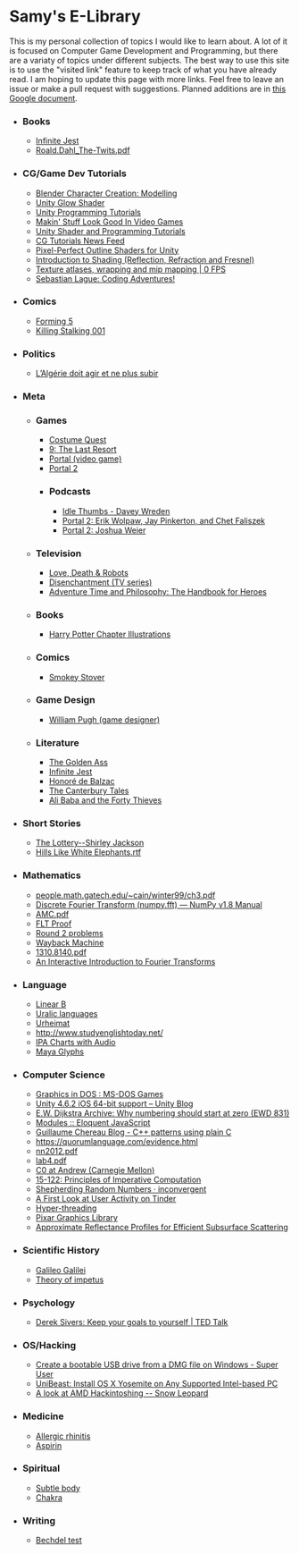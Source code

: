 <h1>Samy's E-Library</h1>

<p>
This is my personal collection of topics I would like to learn about. A lot of it is focused on Computer Game Development and Programming, but there are a variaty of topics under different subjects. The best way to use this site is to use the "visited link" feature to keep track of what you have already read. I am hoping to update this page with more links. Feel free to leave an issue or make a pull request with suggestions. Planned additions are in <a href="https://docs.google.com/document/d/1RftBQUZPqEuY1xbBVrI83EtoH1R360n52glsaqNQ5vc/edit?usp=sharing">this Google document</a>.
</p>

<ul><p>
<li><h3>Books</h3>
<ul><p>
<li><a href="http://raisuman123.files.wordpress.com/2013/05/david-foster-wallace-infinite-jest-v2-0.pdf">Infinite Jest</a></li>
<li><a href="http://ebooks.rahnuma.org/children/Stories/Roald.Dahl/Roald.Dahl_The-Twits.pdf">Roald.Dahl_The-Twits.pdf</a></li>
</p></ul></li>

<li><h3>CG/Game Dev Tutorials</h3>
<ul><p>
<li><a href="https://www.youtube.com/watch?v=DiIoWrOlIRw">Blender Character Creation: Modelling</a></li>
<li><a href="https://www.youtube.com/watch?v=nZZ6MDY3JOk">Unity Glow Shader</a></li>
<li><a href="https://www.youtube.com/channel/UCjCpZyil4D8TBb5nVTMMaUw/videos">Unity Programming Tutorials</a></li>
<li><a href="http://youtube.com/channel/UCEklP9iLcpExB8vp_fWQseg/videos">Makin&#39; Stuff Look Good In Video Games</a></li>
<li><a href="http://catlikecoding.com/unity/tutorials/">Unity Shader and Programming Tutorials</a></li>
<li><a href="http://alanzucconi.com/tutorials/">CG Tutorials News Feed</a></li>
<li><a href="https://www.videopoetics.com/tutorials/pixel-perfect-outline-shaders-unity/">Pixel-Perfect Outline Shaders for Unity</a></li>
<li><a href="https://www.scratchapixel.com/lessons/3d-basic-rendering/introduction-to-shading/reflection-refraction-fresnel">Introduction to Shading (Reflection, Refraction and Fresnel)</a></li>
<li><a href="https://0fps.net/2013/07/09/texture-atlases-wrapping-and-mip-mapping/">Texture atlases, wrapping and mip mapping | 0 FPS</a></li>
<li><a href="https://www.youtube.com/user/Cercopithecan/videos">Sebastian Lague: Coding Adventures!</a></li>
</p></ul></li>

<li><h3>Comics</h3>
<ul><p>
<li><a href="http://jessemoynihan.com/?p=372">Forming 5</a></li>
<li><a href="https://kissmanga.com/Manga/Killing-Stalking/Killing-Stalking-001----Chapter-001?id=379319">Killing Stalking 001</a></li>
</p></ul></li>

<li><h3>Politics</h3>
<ul><p>
<li><a href="https://www.lesoirdalgerie.com/contribution/lalgerie-doit-agir-et-ne-plus-subir-24015">L’Algérie doit agir et ne plus subir</a></li>
</p></ul></li>

<li><h3>Meta</h3>
<ul><p>
<li><h3>Games</h3>
<ul><p>
<li><a href="https://en.wikipedia.org/wiki/Costume_Quest">Costume Quest</a></li>
<li><a href="https://en.wikipedia.org/wiki/9:_The_Last_Resort">9: The Last Resort</a></li>
<li><a href="https://en.wikipedia.org/wiki/Portal_(video_game)">Portal (video game)</a></li>
<li><a href="https://en.wikipedia.org/wiki/Portal_2">Portal 2</a></li>
<li><h3>Podcasts</h3>
<ul><p>
<li><a href="http://idlethumbs.net/tonecontrol/episodes/davey-wreden-1">Idle Thumbs - Davey Wreden</a></li>
<li><a href="http://giantbomb.com/shows/portal-2-spoilercast/2970-17437/free-podcast?podcast_id=224">Portal 2: Erik Wolpaw, Jay Pinkerton, and Chet Faliszek</a></li>
<li><a href="https://www.youtube.com/watch?reload=9&v=Zref3xiaFRA">Portal 2: Joshua Weier</a></li>
</p></ul></li>
</p></ul></li>
<li><h3>Television</h3>
<ul><p>
<li><a href="https://en.wikipedia.org/wiki/Love,_Death_%26_Robots">Love, Death &amp; Robots</a></li>
<li><a href="https://en.wikipedia.org/wiki/Disenchantment_(TV_series)#Episodes">Disenchantment (TV series)</a></li>
<li><a href="https://books.google.com/books?id=M4PCBAAAQBAJ">Adventure Time and Philosophy: The Handbook for Heroes</a></li>
</p></ul></li>
<li><h3>Books</h3>
<ul><p>
<li><a href="https://www.harrypotterfanzone.com/every-chapter-illustration-from-the-books/">Harry Potter Chapter Illustrations</a></li>
</p></ul></li>
<li><h3>Comics</h3>
<ul><p>
<li><a href="https://en.wikipedia.org/wiki/Smokey_Stover">Smokey Stover</a></li>
</p></ul></li>
<li><h3>Game Design</h3>
<ul><p>
<li><a href="https://en.wikipedia.org/wiki/William_Pugh_(game_designer)">William Pugh (game designer)</a></li>
</p></ul></li>
<li><h3>Literature</h3>
<ul><p>
<li><a href="https://en.wikipedia.org/wiki/The_Golden_Ass">The Golden Ass</a></li>
<li><a href="https://en.wikipedia.org/wiki/Infinite_Jest">Infinite Jest</a></li>
<li><a href="https://en.wikipedia.org/wiki/Honor%C3%A9_de_Balzac">Honoré de Balzac</a></li>
<li><a href="https://en.wikipedia.org/wiki/The_Canterbury_Tales">The Canterbury Tales</a></li>
<li><a href="https://en.wikipedia.org/wiki/Ali_Baba_and_the_Forty_Thieves">Ali Baba and the Forty Thieves</a></li>
</p></ul></li>
</p></ul></li>

<li><h3>Short Stories</h3>
<ul><p>
<li><a href="https://sites.middlebury.edu/individualandthesociety/files/2010/09/jackson_lottery.pdf">The Lottery--Shirley Jackson</a></li>
<li><a href="https://faculty.weber.edu/jyoung/English%202500/Readings%20for%20English%202500/Hills%20Like%20White%20Elephants.pdf">Hills Like White Elephants.rtf</a></li>
</p></ul></li>

<li><h3>Mathematics</h3>
<ul><p>
<li><a href="http://people.math.gatech.edu/~cain/winter99/ch3.pdf">people.math.gatech.edu/~cain/winter99/ch3.pdf</a></li>
<li><a href="http://docs.scipy.org/doc/numpy/reference/routines.fft.html">Discrete Fourier Transform (numpy.fft) — NumPy v1.8 Manual</a></li>
<li><a href="https://www.cs.cmu.edu/~adamchik/articles/AMC.pdf">AMC.pdf</a></li>
<li><a href="http://scienzamedia.uniroma2.it/~eal/Wiles-Fermat.pdf">FLT Proof</a></li>
<li><a href="http://www.usamts.org/Tests/Problems_26_2.pdf">Round 2 problems</a></li>
<li><a href="https://web.archive.org/web/20140824011115/https://math.berkeley.edu/~isammis/55S06/55SS3.pdf">Wayback Machine</a></li>
<li><a href="https://arxiv.org/pdf/1310.8140.pdf">1310.8140.pdf</a></li>
<li><a href="http://www.jezzamon.com/fourier/index.html">An Interactive Introduction to Fourier Transforms</a></li>
</p></ul></li>

<li><h3>Language</h3>
<ul><p>
<li><a href="https://en.wikipedia.org/wiki/Linear_B">Linear B</a></li>
<li><a href="https://en.wikipedia.org/wiki/Uralic_languages">Uralic languages</a></li>
<li><a href="https://en.wikipedia.org/wiki/Urheimat">Urheimat</a></li>
<li><a href="http://www.studyenglishtoday.net/">http://www.studyenglishtoday.net/</a></li>
<li><a href="https://jbdowse.com/ipa/">IPA Charts with Audio</a></li>
<li><a href="http://www.famsi.org/research/pitts/MayaGlyphsBook1Sect1.pdf">Maya Glyphs</a></li>
</p></ul></li>

<li><h3>Computer Science</h3>
<ul><p>
<li><a href="https://dos.gamebub.com/cpp_graphics.php">Graphics in DOS : MS-DOS Games</a></li>
<li><a href="http://blogs.unity3d.com/2015/01/29/unity-4-6-2-ios-64-bit-support/">Unity 4.6.2 iOS 64-bit support – Unity Blog</a></li>
<li><a href="http://www.cs.utexas.edu/users/EWD/transcriptions/EWD08xx/EWD831.html">E.W. Dijkstra Archive: Why numbering should start at zero (EWD 831)</a></li>
<li><a href="http://eloquentjavascript.net/10_modules.html">Modules :: Eloquent JavaScript</a></li>
<li><a href="https://blog.noctua-software.com/cpp-patterns-using-plain-c.html">Guillaume Chereau Blog - C++ patterns using plain C</a></li>
<li><a href="https://quorumlanguage.com/evidence.html">https://quorumlanguage.com/evidence.html</a></li>
<li><a href="http://www.overcomplete.net/papers/nn2012.pdf">nn2012.pdf</a></li>
<li><a href="https://www.cs.cmu.edu/~rjsimmon/15411-f15/hw/lab4.pdf">lab4.pdf</a></li>
<li><a href="http://c0.typesafety.net/doc/c0-at-andrew.html#tools">C0 at Andrew (Carnegie Mellon)</a></li>
<li><a href="http://www.cs.cmu.edu/afs/cs/academic/class/15122-n16/www/">15-122: Principles of Imperative Computation</a></li>
<li><a href="https://inconvergent.net/2016/shepherding-random-numbers/#introduction">Shepherding Random Numbers · inconvergent</a></li>
<li><a href="https://arxiv.org/pdf/1607.01952.pdf">A First Look at User Activity on Tinder</a></li>
<li><a href="https://en.wikipedia.org/wiki/Hyper-threading">Hyper-threading</a></li>
<li><a href="https://graphics.pixar.com/library/">Pixar Graphics Library</a></li>
<li><a href="https://graphics.pixar.com/library/ApproxBSSRDF/approxbssrdfslides.pdf">Approximate Reflectance Profiles for Efficient Subsurface Scattering</a></li>
</p></ul></li>

<li><h3>Scientific History</h3>
<ul><p>
<li><a href="https://en.wikipedia.org/wiki/Galileo_Galilei">Galileo Galilei</a></li>
<li><a href="https://en.wikipedia.org/wiki/Theory_of_impetus">Theory of impetus</a></li>
</p></ul></li>

<li><h3>Psychology</h3>
<ul><p>
<li><a href="https://www.ted.com/talks/derek_sivers_keep_your_goals_to_yourself">Derek Sivers: Keep your goals to yourself | TED Talk</a></li>
</p></ul></li>

<li><h3>OS/Hacking</h3>
<ul><p>
<li><a href="http://superuser.com/questions/383235/create-a-bootable-usb-drive-from-a-dmg-file-on-windows">Create a bootable USB drive from a DMG file on Windows - Super User</a></li>
<li><a href="http://www.tonymacx86.com/445-unibeast-install-os-x-yosemite-any-supported-intel-based-pc.html#download_yosemite">UniBeast: Install OS X Yosemite on Any Supported Intel-based PC</a></li>
<li><a href="http://www.macbreaker.com/2012/01/look-at-state-of-amd-hackintoshing.html">A look at AMD Hackintoshing -- Snow Leopard</a></li>
</p></ul></li>

<li><h3>Medicine</h3>
<ul><p>
<li><a href="https://en.wikipedia.org/wiki/Allergic_rhinitis">Allergic rhinitis</a></li>
<li><a href="https://en.wikipedia.org/wiki/Aspirin">Aspirin</a></li>
</p></ul></li>

<li><h3>Spiritual</h3>
<ul><p>
<li><a href="https://en.wikipedia.org/wiki/Subtle_body">Subtle body</a></li>
<li><a href="https://en.wikipedia.org/wiki/Chakra">Chakra</a></li>
</p></ul></li>

<li><h3>Writing</h3>
<ul><p>
<li><a href="https://en.wikipedia.org/wiki/Bechdel_test">Bechdel test</a></li>
</p></ul></li>
</p></ul></li>
